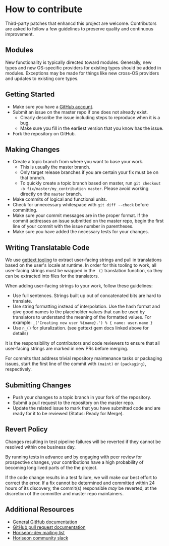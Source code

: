 <!--THIS CONTRIBUTORS.MD IS BORROWED FROM PUPPET AND ADAPTED FOR THIS PROJECT.-->

# How to contribute

Third-party patches that enhancd this project are welcome. Contributors are asked to follow a few guidelines to preserve quality and continuous improvement.

## Modules

New functionality is typically directed toward modules.  Generally, new types and new OS-specific providers for existing types should be added in modules. Exceptions may be made for things like new cross-OS providers and updates to existing core types.

## Getting Started

* Make sure you have a [GitHub account](https://github.com/join).
* Submit an issue on the master repo if one does not already exist.
  * Clearly describe the issue including steps to reproduce when it is a bug.
  * Make sure you fill in the earliest version that you know has the issue.
* Fork the repository on GitHub.

## Making Changes

* Create a topic branch from where you want to base your work.
  * This is usually the master branch.
  * Only target release branches if you are certain your fix must be on that
    branch.
  * To quickly create a topic branch based on master, run `git checkout -b
    fix/master/my_contribution master`. Please avoid working directly on the
    `master` branch.
* Make commits of logical and functional units.
* Check for unnecessary whitespace with `git diff --check` before committing.
* Make sure your commit messages are in the proper format. If the commit
  addresses an issue submitted on the master repo, begin the first line of your commit with the issue number in parentheses.
* Make sure you have added the necessary tests for your changes.

## Writing Translatable Code

We use [gettext tooling](https://github.com/Horiseonlabs/gettext-setup-gem) to
extract user-facing strings and pull in translations based on the user's locale
at runtime. In order for this tooling to work, all user-facing strings must be
wrapped in the `_()` translation function, so they can be extracted into files
for the translators.

When adding user-facing strings to your work, follow these guidelines:

* Use full sentences. Strings built up out of concatenated bits are hard to translate.
* Use string formatting instead of interpolation. Use the hash format and give good names to the placeholder values that can be used by translators to understand the meaning of the formatted values.
  For example: `_('Creating new user %{name}.') % { name: user.name }`
* Use `n_()` for pluralization. (see gettext gem docs linked above for details)

It is the responsibility of contributors and code reviewers to ensure that all
user-facing strings are marked in new PRs before merging.

For commits that address trivial repository maintenance tasks or packaging
issues, start the first line of the commit with `(maint)` or `(packaging)`,
respectively.

## Submitting Changes

* Push your changes to a topic branch in your fork of the repository.
* Submit a pull request to the repository on the master repo.
* Update the related issue to mark that you have submitted code and are ready
  for it to be reviewed (Status: Ready for Merge).

## Revert Policy

Changes resulting in test pipeline failures will be reverted if they cannot be resolved within one business day.

By running tests in advance and by engaging with peer review for prospective
changes, your contributions have a high probability of becoming long lived
parts of the the project. 

If the code change results in a test failure, we will make our best effort to
correct the error. If a fix cannot be determined and committed within 24 hours
of its discovery, the commit(s) responsible _may_ be reverted, at the
discretion of the committer and master repo maintainers. 

<!--the following is borrowed text used for this imaginary company and some links may not actually work.-->
## Additional Resources

* [General GitHub documentation](https://help.github.com/)
* [GitHub pull request documentation](https://help.github.com/articles/creating-a-pull-request/)
* [Horiseon-dev mailing list](https://groups.google.com/forum/#!forum/Horiseon-dev)
* [Horiseon community slack](https://slack.Horiseon.com)